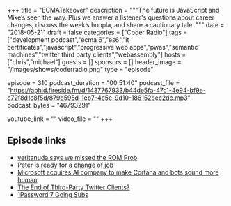 +++
title = "ECMATakeover"
description = """The future is JavaScript and Mike’s seen the way. Plus we answer a listener's questions about career changes, discuss the week’s hoopla, and share a cautionary tale.
"""
date = "2018-05-21"
draft = false
categories = ["Coder Radio"]
tags = ["development podcast","ecma 6","es6","it certificates","javascript","progressive web apps","pwas","semantic machines","twitter third party clients","webassembly"]
hosts = ["chris","michael"]
guests = []
sponsors = []
header_image = "/images/shows/coderradio.png"
type = "episode"

episode = 310
podcast_duration = "00:51:40"
podcast_file = "https://aphid.fireside.fm/d/1437767933/b44de5fa-47c1-4e94-bf9e-c72f8d1c8f5d/879d595d-1eb7-4e5e-9d10-186152bec2dc.mp3"
podcast_bytes = "46793291"

youtube_link = ""
video_file = ""
+++

## Episode links

  * [veritanuda says we missed the ROM Prob](https://pastebin.com/0fixm7jT "veritanuda says we missed the ROM Prob")
  * [Peter is ready for a change of job](https://pastebin.com/SkpB8FA1 "Peter is ready for a change of job")
  * [Microsoft acquires AI company to make Cortana and bots sound more human](https://www.theverge.com/2018/5/21/17375482/microsoft-semantic-machines-acquisition-bots-cortana-human "Microsoft acquires AI company to make Cortana and bots sound more human")
  * [The End of Third-Party Twitter Clients?](https://daringfireball.net/2018/05/the_end_of_third_party_twitter_clients "The End of Third-Party Twitter Clients?")
  * [1Password 7 Going Subs](https://blog.agilebits.com/2018/05/10/getting-1password-7-ready-for-the-mac-app-store/ "1Password 7 Going Subs")

